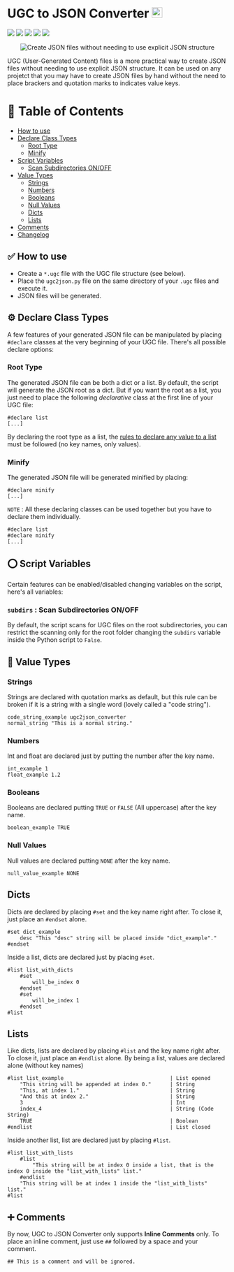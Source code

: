# UGC to JSON Converter <img  src='https://xesque.rocketseat.dev/platform/tech/python.svg' width='24px' title='Python'/>

<div>
<img src='https://img.shields.io/github/last-commit/ruggeryiury/ugc2json-converter?color=%23DDD&style=for-the-badge' />
<img src='https://img.shields.io/github/repo-size/ruggeryiury/ugc2json-converter?style=for-the-badge' />
<img src='https://img.shields.io/github/issues/ruggeryiury/ugc2json-converter?style=for-the-badge' />
<img src='https://img.shields.io/badge/version-v1.2-red?style=for-the-badge' />
<img src='https://img.shields.io/github/license/ruggeryiury/ugc2json-converter?style=for-the-badge' />
</div>

<p align="center">
  <img src="https://github.com/ruggeryiury/ugc2json_converter/blob/master/header.webp?raw=true" alt="Create JSON files without needing to use explicit JSON structure"/>
</p>

UGC (User-Generated Content) files is a more practical way to create JSON files without needing to use explicit JSON structure. It can be used on any projetct that you may have to create JSON files by hand without the need to place brackers and quotation marks to indicates value keys.

# 💠 Table of Contents
- [How to use](#-how-to-use)
- [Declare Class Types](#%EF%B8%8F-declare-class-types)
    - [Root Type](#root-type)
    - [Minify](#minify)
- [Script Variables](#%EF%B8%8F-script-variables)
    - [Scan Subdirectories ON/OFF](#subdirs--read-subdirectories-onoff)
- [Value Types](#-value-types)
    - [Strings](#strings)
    - [Numbers](#numbers)
    - [Booleans](#booleans)
    - [Null Values](#null-values)
    - [Dicts](#dicts)
    - [Lists](#lists)
- [Comments](#-comments)
- [Changelog](https://github.com/ruggeryiury/ugc2json-converter/blob/master/CHANGELOG.md)

## ✅ How to use

- Create a `*.ugc` file with the UGC file structure (see below).
- Place the `ugc2json.py` file on the same directory of your `.ugc` files and execute it.
- JSON files will be generated.

## ⚙️ Declare Class Types
A few features of your generated JSON file can be manipulated by placing `#declare` classes at the very beginning of your UGC file. There's all possible declare options:

### Root Type
The generated JSON file can be both a dict or a list. By default, the script will generate the JSON root as a dict. But if you want the root as a list, you just need to place the following _declarative_ class at the first line of your UGC file:

    #declare list
    [...]

By declaring the root type as a list, the [rules to declare any value to a list](#lists "Lists") must be followed (no key names, only values).

### Minify
The generated JSON file will be generated minified by placing:
    
    #declare minify
    [...]
    
`NOTE` : All these declaring classes can be used together but you have to declare them individually.

    #declare list
    #declare minify
    [...]

## ⭕️ Script Variables
Certain features can be enabled/disabled changing variables on the script, here's all variables:

### `subdirs` : Scan Subdirectories ON/OFF
By default, the script scans for UGC files on the root subdirectories, you can restrict the scanning only for the root folder changing the `subdirs` variable inside the Python script to `False`.

## 📄 Value Types

### Strings

Strings are declared with quotation marks as default, but this rule can be broken if it is a string with a single word (lovely called a "code string").

    code_string_example ugc2json_converter
    normal_string "This is a normal string."

### Numbers

Int and float are declared just by putting the number after the key name.

    int_example 1
    float_example 1.2
    
### Booleans

Booleans are declared putting `TRUE` or `FALSE` (All uppercase) after the key name.

    boolean_example TRUE

### Null Values

Null values are declared putting `NONE` after the key name.

    null_value_example NONE
    
## Dicts

Dicts are declared by placing `#set` and the key name right after. To close it, just place an `#endset` alone.

    #set dict_example
        desc "This "desc" string will be placed inside "dict_example"."
    #endset
    
Inside a list, dicts are declared just by placing `#set`.

    #list list_with_dicts
        #set
            will_be_index 0
        #endset
        #set
            will_be_index 1
        #endset
    #list
    
## Lists

Like dicts, lists are declared by placing `#list` and the key name right after. To close it, just place an `#endlist` alone. By being a list, values are declared alone (without key names)

    #list list_example                                  | List opened
        "This string will be appended at index 0."      | String
        "This, at index 1."                             | String
        "And this at index 2."                          | String
        3                                               | Int
        index_4                                         | String (Code String)
        TRUE                                            | Boolean
    #endlist                                            | List closed

Inside another list, list are declared just by placing `#list`.

    #list list_with_lists
        #list
            "This string will be at index 0 inside a list, that is the index 0 inside the "list_with_lists" list."
        #endlist
        "This string will be at index 1 inside the "list_with_lists" list."
    #list

## ➕ Comments

By now, UGC to JSON Converter only supports __Inline Comments__ only.
To place an inline comment, just use `##` followed by a space and your comment.

    ## This is a comment and will be ignored.
